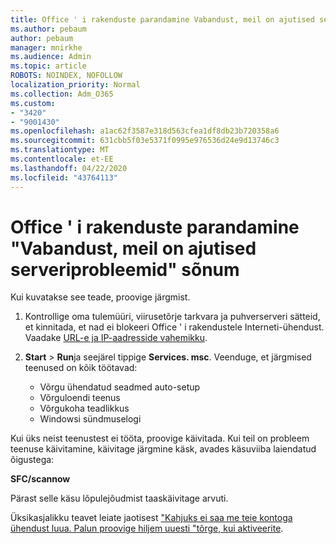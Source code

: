 ```yaml
---
title: Office ' i rakenduste parandamine Vabandust, meil on ajutised server Probleemid sõnum
ms.author: pebaum
author: pebaum
manager: mnirkhe
ms.audience: Admin
ms.topic: article
ROBOTS: NOINDEX, NOFOLLOW
localization_priority: Normal
ms.collection: Adm_O365
ms.custom:
- "3420"
- "9001430"
ms.openlocfilehash: a1ac62f3587e318d563cfea1df8db23b720358a6
ms.sourcegitcommit: 631cbb5f03e5371f0995e976536d24e9d13746c3
ms.translationtype: MT
ms.contentlocale: et-EE
ms.lasthandoff: 04/22/2020
ms.locfileid: "43764113"
---
```

# <a name="fixing-the-office-apps-sorry-we-are-having-temporary-server-issues-message"></a>Office ' i rakenduste parandamine "Vabandust, meil on ajutised serveriprobleemid" sõnum

Kui kuvatakse see teade, proovige järgmist.

1. Kontrollige oma tulemüüri, viirusetõrje tarkvara ja puhverserveri sätteid, et kinnitada, et nad ei blokeeri Office ' i rakendustele Interneti-ühendust. Vaadake [URL-e ja IP-aadresside vahemikku](https://docs.microsoft.com/office365/enterprise/urls-and-ip-address-ranges).

2. **Start** > **Run**ja seejärel tippige **Services. msc**. Veenduge, et järgmised teenused on kõik töötavad:
    - Võrgu ühendatud seadmed auto-setup
    - Võrguloendi teenus
    - Võrgukoha teadlikkus
    - Windowsi sündmuselogi

Kui üks neist teenustest ei tööta, proovige käivitada. Kui teil on probleem teenuse käivitamine, käivitage järgmine käsk, avades käsuviiba laiendatud õigustega:

**SFC/scannow**

Pärast selle käsu lõpulejõudmist taaskäivitage arvuti.

Üksikasjalikku teavet leiate jaotisest ["Kahjuks ei saa me teie kontoga ühendust luua. Palun proovige hiljem uuesti "tõrge, kui aktiveerite](https://docs.microsoft.com/office/troubleshoot/activation-installation/issue-when-activate-office-from-office-365).